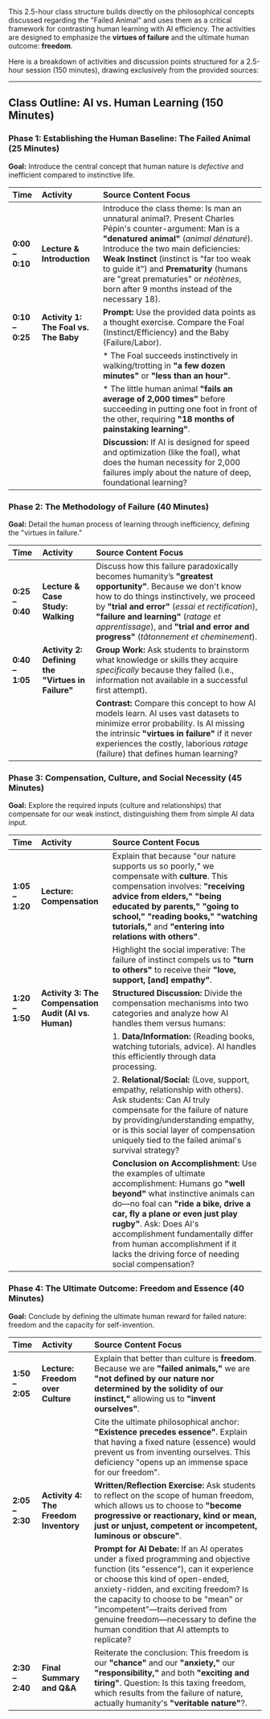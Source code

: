This 2.5-hour class structure builds directly on the philosophical concepts discussed regarding the "Failed Animal" and uses them as a critical framework for contrasting human learning with AI efficiency. The activities are designed to emphasize the **virtues of failure** and the ultimate human outcome: **freedom**.

Here is a breakdown of activities and discussion points structured for a 2.5-hour session (150 minutes), drawing exclusively from the provided sources:

---

## Class Outline: AI vs. Human Learning (150 Minutes)

### Phase 1: Establishing the Human Baseline: The Failed Animal (25 Minutes)

**Goal:** Introduce the central concept that human nature is _defective_ and inefficient compared to instinctive life.

| Time            | Activity                              | Source Content Focus                                                                                                                                                                                                                                                                                                                                                        |
| :-------------- | :------------------------------------ | :-------------------------------------------------------------------------------------------------------------------------------------------------------------------------------------------------------------------------------------------------------------------------------------------------------------------------------------------------------------------------- |
| **0:00 – 0:10** | **Lecture & Introduction**            | Introduce the class theme: Is man an unnatural animal?. Present Charles Pépin's counter-argument: Man is a **"denatured animal"** (_animal dénaturé_). Introduce the two main deficiencies: **Weak Instinct** (instinct is "far too weak to guide it") and **Prematurity** (humans are "great prematuries" or _néotènes_, born after 9 months instead of the necessary 18). |
| **0:10 – 0:25** | **Activity 1: The Foal vs. The Baby** | **Prompt:** Use the provided data points as a thought exercise. Compare the Foal (Instinct/Efficiency) and the Baby (Failure/Labor).                                                                                                                                                                                                                                        |
|                 |                                       | \* The Foal succeeds instinctively in walking/trotting in **"a few dozen minutes"** or **"less than an hour"**.                                                                                                                                                                                                                                                             |
|                 |                                       | \* The little human animal **"fails an average of 2,000 times"** before succeeding in putting one foot in front of the other, requiring **"18 months of painstaking learning"**.                                                                                                                                                                                            |
|                 |                                       | **Discussion:** If AI is designed for speed and optimization (like the foal), what does the human necessity for 2,000 failures imply about the nature of deep, foundational learning?                                                                                                                                                                                       |

### Phase 2: The Methodology of Failure (40 Minutes)

**Goal:** Detail the human process of learning through inefficiency, defining the "virtues in failure."

| Time            | Activity                                          | Source Content Focus                                                                                                                                                                                                                                                                                                                       |
| :-------------- | :------------------------------------------------ | :----------------------------------------------------------------------------------------------------------------------------------------------------------------------------------------------------------------------------------------------------------------------------------------------------------------------------------------- |
| **0:25 – 0:40** | **Lecture & Case Study: Walking**                 | Discuss how this failure paradoxically becomes humanity’s **"greatest opportunity"**. Because we don't know how to do things instinctively, we proceed by **"trial and error"** (_essai et rectification_), **"failure and learning"** (_ratage et apprentissage_), and **"trial and error and progress"** (_tâtonnement et cheminement_). |
| **0:40 – 1:05** | **Activity 2: Defining the "Virtues in Failure"** | **Group Work:** Ask students to brainstorm what knowledge or skills they acquire _specifically_ because they failed (i.e., information not available in a successful first attempt).                                                                                                                                                       |
|                 |                                                   | **Contrast:** Compare this concept to how AI models learn. AI uses vast datasets to minimize error probability. Is AI missing the intrinsic **"virtues in failure"** if it never experiences the costly, laborious _ratage_ (failure) that defines human learning?                                                                         |

### Phase 3: Compensation, Culture, and Social Necessity (45 Minutes)

**Goal:** Explore the required inputs (culture and relationships) that compensate for our weak instinct, distinguishing them from simple AI data input.

| Time            | Activity                                              | Source Content Focus                                                                                                                                                                                                                                                                                                                                                   |
| :-------------- | :---------------------------------------------------- | :--------------------------------------------------------------------------------------------------------------------------------------------------------------------------------------------------------------------------------------------------------------------------------------------------------------------------------------------------------------------- |
| **1:05 – 1:20** | **Lecture: Compensation**                             | Explain that because "our nature supports us so poorly," we compensate with **culture**. This compensation involves: **"receiving advice from elders,"** **"being educated by parents,"** **"going to school,"** **"reading books,"** **"watching tutorials,"** and **"entering into relations with others"**.                                                         |
|                 |                                                       | Highlight the social imperative: The failure of instinct compels us to **"turn to others"** to receive their **"love, support, [and] empathy"**.                                                                                                                                                                                                                       |
| **1:20 – 1:50** | **Activity 3: The Compensation Audit (AI vs. Human)** | **Structured Discussion:** Divide the compensation mechanisms into two categories and analyze how AI handles them versus humans:                                                                                                                                                                                                                                       |
|                 |                                                       | 1. **Data/Information:** (Reading books, watching tutorials, advice). AI handles this efficiently through data processing.                                                                                                                                                                                                                                             |
|                 |                                                       | 2. **Relational/Social:** (Love, support, empathy, relationship with others). Ask students: Can AI truly compensate for the failure of nature by providing/understanding empathy, or is this social layer of compensation uniquely tied to the failed animal's survival strategy?                                                                                      |
|                 |                                                       | **Conclusion on Accomplishment:** Use the examples of ultimate accomplishment: Humans go **"well beyond"** what instinctive animals can do—no foal can **"ride a bike, drive a car, fly a plane or even just play rugby"**. Ask: Does AI's accomplishment fundamentally differ from human accomplishment if it lacks the driving force of needing social compensation? |

### Phase 4: The Ultimate Outcome: Freedom and Essence (40 Minutes)

**Goal:** Conclude by defining the ultimate human reward for failed nature: freedom and the capacity for self-invention.

| Time            | Activity                              | Source Content Focus                                                                                                                                                                                                                                                                                                                                                        |
| :-------------- | :------------------------------------ | :-------------------------------------------------------------------------------------------------------------------------------------------------------------------------------------------------------------------------------------------------------------------------------------------------------------------------------------------------------------------------- |
| **1:50 – 2:05** | **Lecture: Freedom over Culture**     | Explain that better than culture is **freedom**. Because we are **"failed animals,"** we are **"not defined by our nature nor determined by the solidity of our instinct,"** allowing us to **"invent ourselves"**.                                                                                                                                                         |
|                 |                                       | Cite the ultimate philosophical anchor: **"Existence precedes essence"**. Explain that having a fixed nature (essence) would prevent us from inventing ourselves. This deficiency "opens up an immense space for our freedom".                                                                                                                                              |
| **2:05 – 2:30** | **Activity 4: The Freedom Inventory** | **Written/Reflection Exercise:** Ask students to reflect on the scope of human freedom, which allows us to choose to **"become progressive or reactionary, kind or mean, just or unjust, competent or incompetent, luminous or obscure"**.                                                                                                                                  |
|                 |                                       | **Prompt for AI Debate:** If an AI operates under a fixed programming and objective function (its "essence"), can it experience or choose this kind of open-ended, anxiety-ridden, and exciting freedom? Is the capacity to choose to be "mean" or "incompetent"—traits derived from genuine freedom—necessary to define the human condition that AI attempts to replicate? |
| **2:30 – 2:40** | **Final Summary and Q&A**             | Reiterate the conclusion: This freedom is our **"chance"** and our **"anxiety,"** our **"responsibility,"** and both **"exciting and tiring"**. Question: Is this taxing freedom, which results from the failure of nature, actually humanity's **"veritable nature"**?.                                                                                                    |
